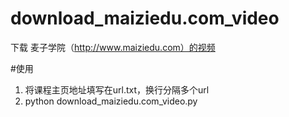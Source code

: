 # download_maiziedu.com_video

下载 麦子学院（http://www.maiziedu.com）的视频

#使用
1. 将课程主页地址填写在url.txt，换行分隔多个url
2. python download_maiziedu.com_video.py
